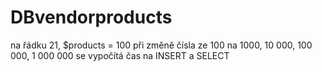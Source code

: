 # DBvendorproducts
na řádku 21, $products = 100 
při změně čísla ze 100 na 1000, 10 000, 100 000, 1 000 000 se vypočítá čas na INSERT a SELECT
